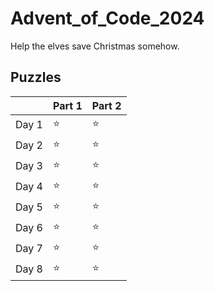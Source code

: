 # Advent_of_Code_2024
Help the elves save Christmas somehow.

## Puzzles

|      |      Part 1 |      Part 2 |
-------|-------------|---------------
Day 1  | :star:      | :star:      | 
Day 2  | :star:      | :star:      | 
Day 3  | :star:      | :star:      | 
Day 4  | :star:      | :star:      |
Day 5  | :star:      | :star:      |
Day 6  | :star:      | :star:      |
Day 7  | :star:      | :star:      |
Day 8  | :star:      | :star:      |

